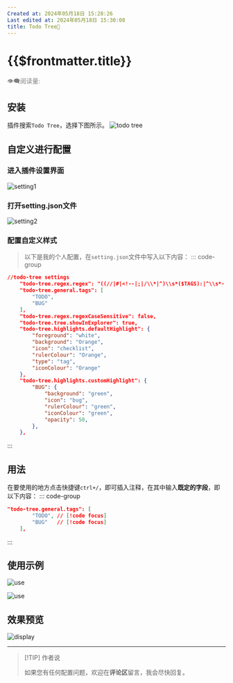 ```yaml
---
Created at: 2024年05月18日 15:28:26
Last edited at: 2024年05月18日 15:30:08
title: Todo Tree🌳
---
```

# {{$frontmatter.title}}
<div class="flex gap-[4px] items-center" style="color:gray;font-size:14px;">
  👁️‍🗨️阅读量: <span id="busuanzi_container_page_pv">
    <span id="busuanzi_value_page_pv" />
  </span>
</div>

## 安装
插件搜索`Todo Tree`，选择下图所示。
![todo tree](/blog/tools/vscode/插件/todo_tree.png)
## 自定义进行配置
### 进入插件设置界面
![setting1](/blog/tools/vscode/插件/todotree_setting1.png)

### 打开setting.json文件
![setting2](/blog/tools/vscode/插件/todotree_setting2.png)

### 配置自定义样式
> 以下是我的个人配置，在`setting.json`文件中写入以下内容：
::: code-group
```json
//todo-tree settings
    "todo-tree.regex.regex": "((//|#|<!--|;|/\\*|^)\\s*($TAGS):|^\\s*- \\[ \\])",
    "todo-tree.general.tags": [
        "TODO",
        "BUG"
    ],
    "todo-tree.regex.regexCaseSensitive": false,
    "todo-tree.tree.showInExplorer": true,
    "todo-tree.highlights.defaultHighlight": {
        "foreground": "white",
        "background": "Orange",
        "icon": "checklist",
        "rulerColour": "Orange",
        "type": "tag",
        "iconColour": "Orange"
    },
    "todo-tree.highlights.customHighlight": {
        "BUG": {
            "background": "green",
            "icon": "bug",
            "rulerColour": "green",
            "iconColour": "green",
            "opacity": 50,
        },
    },
```
:::

## 用法
在要使用的地方点击快捷键`ctrl+/`，即可插入注释，在其中输入**既定的字段**，即以下内容：
::: code-group
```json 
"todo-tree.general.tags": [
        "TODO", // [!code focus]
        "BUG"   // [!code focus]
    ],
```
:::

## 使用示例
![use](/blog/tools/vscode/插件/todotree_use1.png)

![use](/blog/tools/vscode/插件/todotree_use2.png)
## 效果预览
![display](/blog/tools/vscode/插件/todotree_display.png)
<hr/>

> [!TIP] 作者说
> 
> 如果您有任何配置问题，欢迎在**评论区**留言，我会尽快回复。